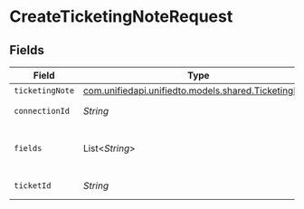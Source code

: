 # CreateTicketingNoteRequest


## Fields

| Field                                                                                        | Type                                                                                         | Required                                                                                     | Description                                                                                  |
| -------------------------------------------------------------------------------------------- | -------------------------------------------------------------------------------------------- | -------------------------------------------------------------------------------------------- | -------------------------------------------------------------------------------------------- |
| `ticketingNote`                                                                              | [com.unifiedapi.unifiedto.models.shared.TicketingNote](../../models/shared/TicketingNote.md) | :heavy_minus_sign:                                                                           | N/A                                                                                          |
| `connectionId`                                                                               | *String*                                                                                     | :heavy_check_mark:                                                                           | ID of the connection                                                                         |
| `fields`                                                                                     | List<*String*>                                                                               | :heavy_minus_sign:                                                                           | Comma-delimited fields to return                                                             |
| `ticketId`                                                                                   | *String*                                                                                     | :heavy_check_mark:                                                                           | ID of the ticket                                                                             |